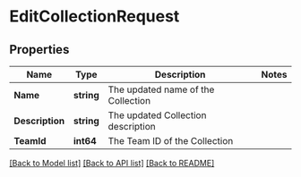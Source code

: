 # EditCollectionRequest

## Properties

Name | Type | Description | Notes
------------ | ------------- | ------------- | -------------
**Name** | **string** | The updated name of the Collection | 
**Description** | **string** | The updated Collection description | 
**TeamId** | **int64** | The Team ID of the Collection | 

[[Back to Model list]](../README.md#documentation-for-models) [[Back to API list]](../README.md#documentation-for-api-endpoints) [[Back to README]](../README.md)


